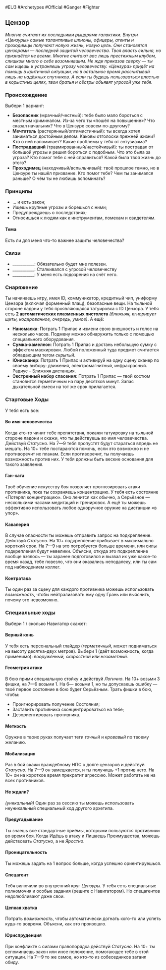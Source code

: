 #EU3 #Archetypes #Official #Ganger #Fighter 

## Цензор
*Многие считают их последними рыцарями галактики. Внутри «Цензуры» самые талантливые шпионы, офицеры, агенты и проходимцы получают новую жизнь, новую цель. Они становятся цензорами — последней защитой человечества.* 
*Твоя власть сильна, но признаётся не всеми. Многие считают вас лишь престижным клубом, слишком много о себе возомнившим. Не жди приказов сверху — ты сам ищешь и устраняешь угрозу человечеству. «Цензура» придёт на помощь в критичной ситуации, но в остальное время рассчитывай лишь на надёжных спутников. А если ты будешь пользоваться властью в корыстных целях, твои братья и сёстры объявят угрозой уже тебя.*

### Происхождение
Выбери 1 вариант:
- **Безопасник** (мрачный/честный): тебе было мало бороться с местным криминалом. Из-за чего ты «пошёл на повышение»? Что сказал начальник? Что в Цензуре совсем по-другому? 
- **Мечтатель** (растерянный/оптимистичный): ты всегда хотел заниматься достойным делом. Каковы отголоски прежней жизни? Кто о ней напоминает? Какие проблемы у тебя от энтузиазма? 
- **Пострадавший** (травмированный/настойчивый): ты пострадал от большой угрозы и решил бороться с подобным. Что это была за угроза? Кто помог тебе с ней справиться? Какой была твоя жизнь до этого? 
- **Проходимец** (находчивый/вспыльчивый): твоё прошлое темно, но в Цензуре ты нашёл призвание. Кто помог тебе? Чем ты занимался раньше? О чём ты не любишь вспоминать?

### Принципы
- … и есть закон; 
- Ищешь крупные угрозы и борешься с ними; 
- Предупреждаешь о последствиях; 
- Относишься к людям как к инструментам, помехам и свидетелям.
#### Тема
Есть ли для меня что-то важнее защиты человечества?

### Связи
- \_\_\_\_\_\_\_\_\_\_\_: Обязательно будет мне полезен.
- \_\_\_\_\_\_\_\_\_\_\_: Сталкивался с угрозой человечеству
- \_\_\_\_\_\_\_\_\_\_\_: У меня есть подозрения на счёт него.

### Снаряжение
Ты начинаешь игру, имея ID, коммуникатор, кредитный чип, униформу Цензора (включая форменный плащ), безопасные вещи. На тыльной стороне ладони у тебя проявляющаяся татуировка с ID Цензора. У тебя есть **2 автоматических плазменных пистолета** *(ближняя, игнорирует щиты, кодированное, очередь, умное)*. А ещё: 
- **Наномаска**: Потрать 1 Припас и измени свою внешность и голос на несколько часов. Подмену можно обнаружить только с помощью специального оборудования. 
- **Сумка-хамелеон**: Потрать 1 Припас и достань небольшую сумку с эффектом маскировки. Любой положенный туда предмет считается обладающим тегом *скрытый*. 
- **Юнисканер**: Потрать 1 Припас и активируй на одну сцену сканер по своему выбору: движения, электромагнитный, инфракрасный. Радиус – Ближняя дистанция. 
- **Экстренный набор спасения**: Потрать 1 Припас — твой костюм становится герметичным на пару десятков минут. Запас дыхательной смеси на тот же срок прилагается.

### Стартовые Ходы
У тебя есть все:
#### Во имя человечества
Когда кто-то чинит тебе препятствия, покажи татуировку на тыльной стороне ладони и скажи, что ты действуешь во имя человечества. Действуй *Статусно*. На 7—9 тебя пропустят будут стараться впредь не мешать. На 10+ тебе постараются помочь, если это возможно и не противоречит их планам. Если противоречит, ты получаешь возможность против них. У тебя должны быть веские основания для такого заявления. 

#### Ган-ката
Твоё обучение искусству боя позволяет прогнозировать атаки противника, пока ты сохраняешь концентрацию. У тебя есть состояние «Потерял концентрацию». Оно лечится как обычно, а Серьёзное — несколькими часами медитаций и тренировок. А ещё ты можешь эффективно использовать любое одноручное оружие на дистанции «в упор». 

#### Кавалерия
В случае опасности ты можешь отправить запрос на подкрепление. Действуй *Статусно*. На 10+ подкрепление прибывает в максимально короткий срок. На 7—9 на это потребуется больше времени, или силы подкрепления будут невелики. Объясни, откуда это подкрепление вообще взялось — ты заранее подготовился и вызвал их уже какое-то время назад, тебе повезло, что они оказались неподалеку, или ты сам под наблюдением коллег. 

#### Контратака
Ты один раз за сцену для каждого противника можешь использовать *возможность*, чтобы нейтрализовать ему одну Грань или выяснить, почему это невозможно.

### Специальные ходы
Выбери 1 / сколько Навигатор скажет: 
#### Верный конь
У тебя есть персональный глайдер (*герметичный*, может подниматься на высоту десятка-двух метров). Выбери 1 (даёт возможность, когда применимо): *вооружённый, скоростной или незаметный.* 

#### Геометрия атаки
В бою прими специальную стойку и действуй *Логично*. На 10+ возьми 3 фишки, на 7—9 возьми 1. На 6— возьми 1, но ты допускаешь ошибку — твоё первое состояние в бою будет Серьёзным. Трать фишки в бою, чтобы: 
- Проигнорировать получение Состояния; 
- Заставить противника сконцентрироваться на тебе; 
- Дезориентировать противника. 

#### Меткость
Оружие в твоих руках получает теги *точный* и *кровавый* по твоему желанию. 

#### Мобилизация
Раз в бой скажи враждебному НПС о долге цензоров и действуй *Статусно*. На 7—9 он замешкается, и ты получишь +1 против него. На 10+ он на короткое время прекратит агрессию. Может работать не на всех противников. 

#### Не ждали? 
*(уникальный)* Один раз за сессию ты можешь использовать неуникальный специальный ход другого архетипа. 

#### Предугадывание
Ты знаешь все стандартные приёмы, которыми пользуются противники во время боя. Когда Идёшь в атаку и Лишаешь Преимущества, можешь действовать *Статусно*, а не *Яростно*. 

#### Проницательность
Ты можешь задать на 1 вопрос больше, когда успешно ориентируешься. 

#### Спецагент
Тебя включили во внутренний круг *Цензуры*. У тебя есть специальные полномочия и особые задания (решите с Навигатором). Но спецагентов недолюбливают даже свои. 

#### Цепкая хватка
Потрать *возможность*, чтобы автоматически догнать кого-то или успеть куда-то вовремя. Объясни, как это произошло. 

#### Юриспруденция
При конфликте с силами правопорядка действуй *Статусно*. На 10+ ты вспоминаешь закон или иное положение, помогающее тебе в этой ситуации. На 7—9 то же самое, но кто-то из собеседников затаил обиду.